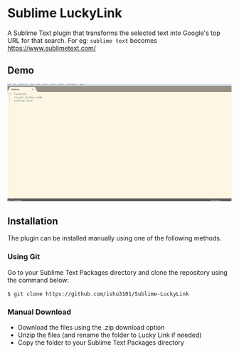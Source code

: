 # Sublime LuckyLink

A Sublime Text plugin that transforms the selected text into Google's top URL for that search. For eg: `sublime text` becomes https://www.sublimetext.com/

## Demo

![alt text][Demo]

## Installation

The plugin can be installed manually using one of the following
methods.

### Using Git

Go to your Sublime Text Packages directory and clone the repository
using the command below:

    $ git clone https://github.com/ishu3101/Sublime-LuckyLink

### Manual Download

* Download the files using the .zip download option
* Unzip the files (and rename the folder to Lucky Link if needed)
* Copy the folder to your Sublime Text Packages directory

[Demo]: demo.gif "Demo"